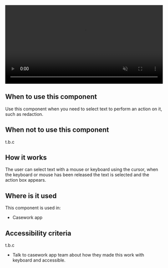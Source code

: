 
<video width="100%" height="auto" autoplay loop muted controls style="max-width:100%">
  <source src="/public/images/cps/redact-1.mp4" type="video/mp4">
  Your browser does not support the video tag.
</video>

## When to use this component

Use this component when you need to select text to perform an action on it, such as redaction.


## When not to use this component

t.b.c

## How it works

The user can select text with a mouse or keyboard using the cursor, when the keyboard or mouse has been released the text is selected and the action box appears.


## Where is it used

This component is used in:
- Casework app

## Accessibility criteria

t.b.c
- Talk to casework app team about how they made this work with keyboard and accessible.
